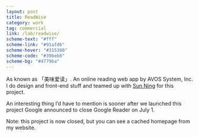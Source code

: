 ```yaml
---
layout: post
title: ReadWise
category: work
tag: commercial
link: /lab/readwise/
scheme-text: "#fff"
scheme-link: "#91afd6"
scheme-hover: "#315380"
scheme-code: "#39beb6"
scheme-bg: "#4779ba"
---
```


<p>As known as 「美味爱读」. An online reading web app by AVOS System, Inc. I do design and front-end stuff and teamed up with <a href="http://sunng.info/">Sun Ning</a> for this project.</p>

<p>An interesting thing I’d have to mention is sooner after we launched this project Google announced to close Google Reader on July 1.</p>

<p>Note: this project is now closed, but you can see a cached homepage from my website.</p>
